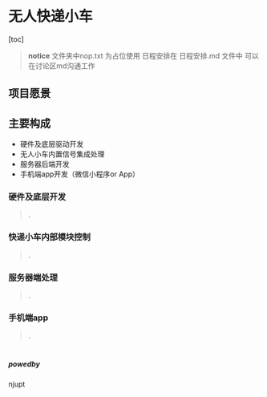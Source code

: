 # 无人快递小车

[toc]

> **notice**
> 文件夹中nop.txt 为占位使用
> 日程安排在 日程安排.md 文件中
> 可以在讨论区md沟通工作

## 项目愿景

## 主要构成

- 硬件及底层驱动开发
- 无人小车内置信号集成处理
- 服务器后端开发
- 手机端app开发（微信小程序or App）

### 硬件及底层开发

> .

### 快递小车内部模块控制

>.
  
### 服务器端处理

>.

### 手机端app

> .

#

##### powedby
njupt